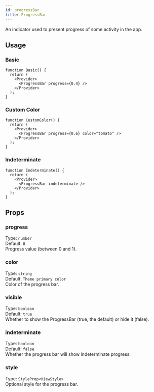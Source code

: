```yaml
---
id: progressBar 
title: ProgressBar 
---
```


An indicator used to present progress of some activity in the app.

## Usage 

### Basic

```tsx live
function Basic() {
  return (
    <Provider>
      <ProgressBar progress={0.4} />
    </Provider>
  );
}
```

### Custom Color

```tsx live
function CustomColor() {
  return (
    <Provider>
      <ProgressBar progress={0.6} color="tomato" />
    </Provider>
  );
}
```

### Indeterminate

```tsx live
function Indeterminate() {
  return (
    <Provider>
      <ProgressBar indeterminate />
    </Provider>
  );
}
```

## Props

### progress

Type: `number`  
Default: `0`  
Progress value (between 0 and 1).

### color

Type: `string`  
Default: `Theme primary color`  
Color of the progress bar.

### visible

Type: `boolean`  
Default: `true`  
Whether to show the ProgressBar (true, the default) or hide it (false).

### indeterminate

Type: `boolean`  
Default: `false`  
Whether the progress bar will show indeterminate progress.

### style

Type: `StyleProp<ViewStyle>`  
Optional style for the progress bar.

